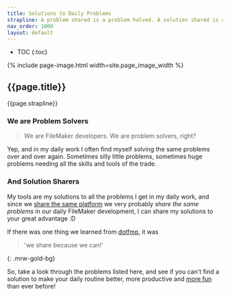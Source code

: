 ```yaml
---
title: Solutions to Daily Problems
strapline: A problem shared is a problem halved. A solution shared is a solution squared!
nav_order: 1000
layout: default
---
```

- TOC
{:toc}

{% include page-image.html width=site.page_image_width %}

## {{page.title}}

{{page.strapline}}

### We are Problem Solvers

> We are FileMaker developers. We are problem solvers, right?

Yep, and in my daily work I often find myself solving the same problems over and over again. Sometimes silly little problems, sometimes huge problems needing all the skills and tools of the trade.

### And Solution Sharers

My tools are my solutions to all the problems I get in my daily work, and since we [share the same platform](claris-filemaker.html) we very probably *share the same problems* in our daily FileMaker development, I can share my solutions to your great advantage :D

If there was one thing we learned from [dotfmp](https://www.youtube.com/channel/UCpvtoyie8-1vZd7pW-wEICA/videos), it was

> 'we share because we can!'

{: .mrw-gold-bg}

So, take a look through the problems listed here, and see if you can't find a solution to make your daily routine better, more productive and [more fun](why-mrwatsons-tools.html#fun) than ever before!
